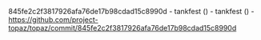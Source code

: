 845fe2c2f3817926afa76de17b98cdad15c8990d - tankfest () - tankfest () - https://github.com/project-topaz/topaz/commit/845fe2c2f3817926afa76de17b98cdad15c8990d
